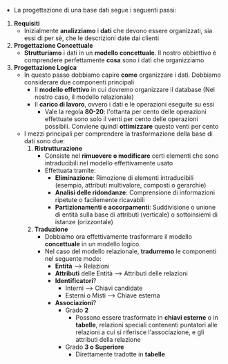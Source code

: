  * La progettazione di una base dati segue i seguenti passi:
1. __Requisiti__
	* Inizialmente __analizziamo__ i __dati__ che devono essere organizzati, sia essi di per sè, che le descrizioni date dai clienti
2. __Progettazione Concettuale__
	* __Strutturiamo__ i dati in un __modello concettuale__. Il nostro obbiettivo è comprendere perfettamente __cosa__ sono i dati che organizziamo
3. __Progettazione Logica__ 
	* In questo passo dobbiamo capire __come__ organizzare i dati. Dobbiamo considerare due componenti principali
		* Il __modello effettivo__ in cui dovremo organizzare il database (Nel nostro caso, il modello relazionale)
		* Il __carico di lavoro__, ovvero i dati e le operazioni eseguite su essi
			* Vale la regola __80-20__: l'ottanta per cento delle operazioni effettuate sono solo il venti per cento delle operazioni possibili. Conviene quindi __ottimizzare__ questo venti per cento
	* I mezzi principali per comprendere la trasformazione della base di dati sono due:
		1. __Ristrutturazione__
			* Consiste nel __rimuovere o modificare__ certi elementi che sono intraducibili nel modello effettivamente usato
			* Effettuata tramite:
				* __Eliminazione__: Rimozione di elementi intraducibili (esempio, attributi multivalore, composti o gerarchie)
				* __Analisi delle ridondanze__: Comprensione di informazioni ripetute o facilemente ricavabili
				* __Partizionamenti e accorpamenti__: Suddivisione o unione di entità sulla base di attributi (verticale) o sottoinsiemi di istanze (orizzontale)
		2. __Traduzione__
			* Dobbiamo ora effettivamente trasformare il modello __concettuale__ in un modello logico. 
			* Nel caso del modello relazionale, __tradurremo__ le componenti nel seguente modo:
				* __Entità__ --> Relazioni
				* __Attributi__ delle Entità --> Attributi delle relazioni
				* __Identificatori__?
					* Interni --> Chiavi candidate
					* Esterni o Misti --> Chiave esterna
				* __Associazioni__?
					* Grado __2__
						* Possono essere trasformate in __chiavi esterne__ o in __tabelle__, relazioni speciali contenenti puntatori alle relazioni a cui si riferisce l'associazione, e gli attributi della relazione
					* Grado __3 o Superiore__
						* Direttamente tradotte in __tabelle__